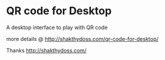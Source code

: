QR code for Desktop
===================

A desktop interface to play with QR code

more details @ http://shakthydoss.com/qr-code-for-desktop/

Thanks 
http://shakthydoss.com/
